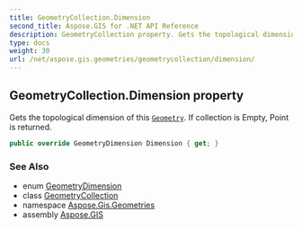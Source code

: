 ```yaml
---
title: GeometryCollection.Dimension
second_title: Aspose.GIS for .NET API Reference
description: GeometryCollection property. Gets the topological dimension of this Geometry. If collection is Empty Point is returned
type: docs
weight: 30
url: /net/aspose.gis.geometries/geometrycollection/dimension/
---
```

## GeometryCollection.Dimension property

Gets the topological dimension of this [`Geometry`](../../geometry/). If collection is Empty, Point is returned.

```csharp
public override GeometryDimension Dimension { get; }
```

### See Also

* enum [GeometryDimension](../../geometrydimension/)
* class [GeometryCollection](../)
* namespace [Aspose.Gis.Geometries](../../geometrycollection/)
* assembly [Aspose.GIS](../../../)


